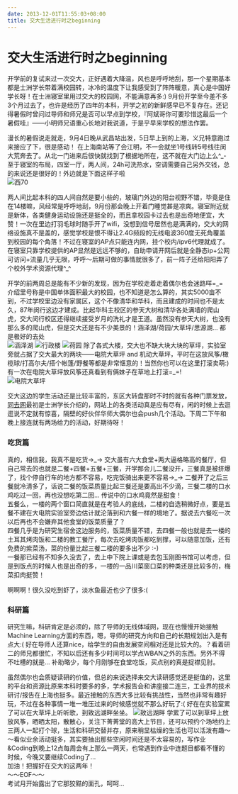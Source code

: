 ```yaml
---
date: 2013-12-01T11:55:03+08:00
title: 交大生活进行时之beginning
---
```


# 交大生活进行时之beginning

开学前的复试来过一次交大，正好遇着大降温，风也是呼呼地刮，那一个星期基本都是士洲学长带着满校园转，冰冷的温度下让我感受到了阵阵暖意，真心是中国好学长呀！在士洲寝室里用过交大的校园网，不能满意再多:)  9月份开学至今差不多3个月过去了，也许是经历了四年的本科，开学之初的新鲜感早已不复存在。还记得暑假时曾问过导师和师兄是否可以早点到学校，『阿斌哥你可要珍惜这最后一个暑假哇』——小明师兄语重心长地对我说道，于是乎早来学校的想法作罢。

漫长的暑假说走就走，9月4日晚从武昌站出发，5日早上到的上海，义兄特意跑过来接应了下，很是感动！ 在上海南站等了会江明，不一会就坐1号线转5号线往闵大荒奔去了。从北一门进来后很快就找到了根据地所在，这不就在大门边上么^\_-  至于寝室的布局，四室一厅，两人间，24h可洗热水，空调需要自己另外交钱，总的来说还是很好的！外边就是下面这样子啦  
![西70](http://7xojrx.com1.z0.glb.clouddn.com/images/misc/p2142597988.jpg-q75)
<!--more-->
两人间比起本科的四人间自然是要小些的，玻璃门外边的阳台视野不错，毕竟是住在14楼嘛，风经常是呼呼地刮，9月份那会晚上开着门睡觉甚是凉爽。寝室附近就是新体，各类健身运动设施还是挺全的，而且拿校园卡过去也是出奇地便宜，大赞！一次在里边打羽毛球时随手开了wifi，没想到信号居然也是满满的，交大的网络设施真不是盖的，感觉学校是恨不得让2.4G频段的无线电波360度无死角覆盖到校园的每个角落！不过在寝室的AP点只能连内网，挂个校内/ipv6代理就成了。在寝室只靠学校提供的AP显然是远远不够的，自助申请开网后就是全静态ip+公网可访问+流量几乎无限，呼呼～后期可做的事情就很多了，前一阵子还给阳阳弄了个校外学术资源代理^\_^  

开学的前两周总是能有不少新的发现，因为在学校走着走着偶尔也会迷路咩=\_= 介绍里号称是中国单体面积最大的校园，也不知道是怎么算的，其实5000亩不到，不过学校里边没有家属区，这个不像清华和华科，而且建成的时间也不是太久，87年闵行这边才建成。比起华科主校区的参天大树和清华各处满墙的爬山虎，交大闵行校区还得继续接受岁月的洗礼才是王道。虽然没有参天大树，也没有那么多的爬山虎，但是交大还是有不少美景的！涵泽湖/荷园/大草坪/思源湖... 都是极好的去处   
![涵泽湖](http://7xojrx.com1.z0.glb.clouddn.com/images/misc/p2142600571.jpg-q75)
![行政楼](http://7xojrx.com1.z0.glb.clouddn.com/images/misc/p2160878056.jpg-q75)
![荷园](http://7xojrx.com1.z0.glb.clouddn.com/images/misc/p2142598627.jpg-q75)
除了各式大楼，交大也不缺大块大块的草坪，实验室旁就占据了交大最大的两块——电院大草坪 and 机动大草坪，平时在这放风筝/橄榄球/打高尔夫/搭个帐篷/野餐等都是非常惬意的！当然你也可以在这里打滚卖萌:) 有一次在电院大草坪放风筝还真看到有俩妹子在草地上打滚=\_=!  
![电院大草坪](http://7xojrx.com1.z0.glb.clouddn.com/images/misc/p2142599134.jpg-q75)

交大这边的学生活动还是比较丰富的，东区大转盘那时不时的就有各种门票发放，[同去网](http://tongqu.me)最初是士洲学长介绍的，网站上的各类活动真是应有尽有，闲的时候上去逛逛说不定就有惊喜，隔壁的好伙伴华师大偶尔也会push几个活动。下周二下午和晚上接连就有两场给力的活动，好期待呀！  

### 吃货篇  
真的，相信我，我真不是吃货→\_→  交大虽有六大食堂+两大逼格略高的餐厅，但自己常去的也就是二餐+四餐+五餐+三餐，开学那会儿二餐没开，三餐真是被挤爆了，找个停自行车的地方都不容易，吃完饭骑出来更不容易→\_→  二餐开了之后三餐就冷清多了，话说二餐的饭菜质量比起三餐还是要高出不少滴，三餐二楼的口水鸡吃过一回，再也没想吃第二回... 传说中的口水鸡竟然是甜食！  
五餐么，一楼的两个窗口简直就是在考验人的底线，二楼的自选稍微好点，要是五餐不建在大电院实验室旁边估计就沦落到和六餐一样的境地了。据说去六餐吃一次以后再也不会嫌弃其他食堂的饭菜质量了？  
四餐几乎是为研究生宿舍这边服务的，饭菜质量不错，去四餐一般也就是去一楼的土耳其烤肉饭和二楼的教工餐厅，每次去吃烤肉饭都吃到撑，可以随意加饭，还有免费的紫菜汤，菜的份量比起三餐二楼的要多出不少 :-)  
一餐那已经有不知多久没去了，去上中下院上课或是去包玉刚图书馆可以考虑，但是到饭点的时候人也是出奇的多，一楼的一品川菜窗口菜的种类还是比较多的，梅菜扣肉挺赞！  

啊啊啊！很久没吃到虾了，淡水鱼最近也少了很多:(  

### 科研篇  
研究生嘛，科研肯定是必须的，除了导师的无线体域网，现在也慢慢开始接触Machine Learning方面的东西，嗯，导师的研究方向和自己的长期规划出入是有点大:( 好在导师人还算nice，给学生的自由发展空间相对还是比较大的。？看着研二的师兄都很忙，不知以后还有多少时间可以学点WBAN之外的东西。另外不得不吐槽的就是... 补助略少，每个月刚够在食堂吃饭，买点别的真是捉襟见肘。   

虽然偶尔也会质疑读研的价值，但总的来说选择来交大读研感觉还是挺值的，这里的平台和资源比原来本科时要多的多，学术报告会和讲座接二连三，工业界的技术研讨/报告在上海也挺多。最近接触的东西大多比较有挑战性，当然也非常有趣好玩，不过在各种事情一堆一堆压过来的时候感觉就不那么好玩了:( 好在在实验室累了可以在大草坪上听听歌，到致远湖畔坐坐。
![致远湖畔](http://7xojrx.com1.z0.glb.clouddn.com/images/misc/p2160878521.jpg-q75)
学累了可以到草坪上放放风筝，晒晒太阳，散散心，关注下菁菁堂的高大上节目，还可以预约个场地约上三两人一起打个球，生活和科研交替并存，原来稍显枯燥的生活也可以活泼有趣～～看似业余活动挺多，其实要抽出那些空闲时间还是不太容易的，写作业&Coding到晚上12点每周会有上那么一两天，也常遇到作业中连题目都看不懂的时候，今晚又要继续Coding了...   
加油！把握好在交大的这两年！  
～～EOF～～  
考试月开始露出了它那狡黠的面孔，呵呵...